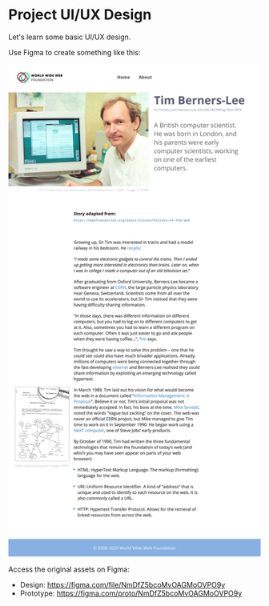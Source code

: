 # Project UI/UX Design

Let's learn some basic UI/UX design.

Use Figma to create something like this:

![Screenshot](screenshot.jpg)

Access the original assets on Figma:

- Design: https://figma.com/file/NmDfZ5bcoMvOAGMoOVPO9y
- Prototype: https://figma.com/proto/NmDfZ5bcoMvOAGMoOVPO9y
